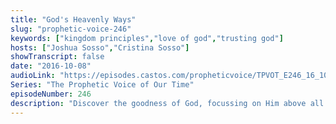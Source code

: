 ```yaml
---
title: "God's Heavenly Ways"
slug: "prophetic-voice-246"
keywords: ["kingdom principles","love of god","trusting god"]
hosts: ["Joshua Sosso","Cristina Sosso"]
showTranscript: false
date: "2016-10-08"
audioLink: "https://episodes.castos.com/propheticvoice/TPVOT_E246_16_10_08-09_God%27s_Heavenly_Ways.mp3"
Series: "The Prophetic Voice of Our Time"
episodeNumber: 246
description: "Discover the goodness of God, focussing on Him above all earthly things, trusting that His ways and thoughts are heavenly."
---
```

